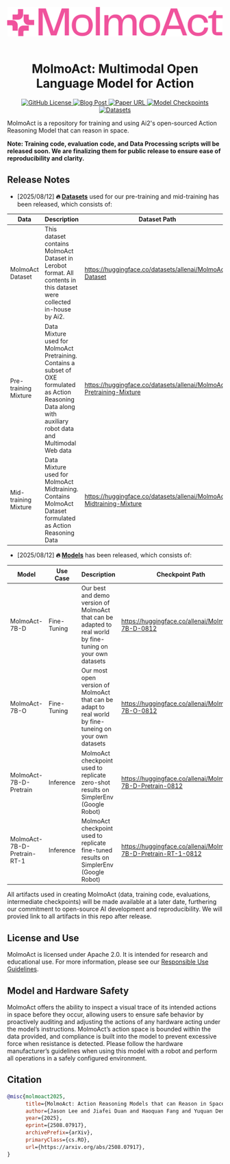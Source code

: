 <div align="center">
  <img src="assets/molmoact_logo.svg" alt="MolmoAct Logo" width="800" style="margin-left:'auto' margin-right:'auto' display:'block'"/>
  <br>
  <br>
  <h1>MolmoAct: Multimodal Open Language Model for Action</h1>
</div>

<p align="center">
  <a href="https://github.com/allenai/MolmoAct/blob/release/LICENSE">
    <img alt="GitHub License" src="https://img.shields.io/github/license/allenai/OLMo">
  </a>
  <a href="https://allenai.org/blog/molmoact">
    <img alt="Blog Post" src="https://img.shields.io/badge/MolmoAct-Blog-F0529C">
  </a>
  <a href="https://arxiv.org/abs/2508.07917">
    <img alt="Paper URL" src="https://img.shields.io/badge/arXiv-2508.07917-red?logo=arxiv">
  </a>
  <a href="https://huggingface.co/collections/allenai/molmoact-689697591a3936fba38174d7">
    <img alt="Model Checkpoints" src="https://img.shields.io/badge/%F0%9F%A4%97%20HF-Models-yellow">
  </a>
  <a href="https://huggingface.co/collections/allenai/molmoact-data-mixture-6897e583e13b6c2cf3ea2b80">
    <img alt="Datasets" src="https://img.shields.io/badge/%F0%9F%A4%97%20HF-Datasets-yellow">
  </a>
</p>

MolmoAct is a repository for training and using Ai2's open-sourced Action Reasoning Model that can reason in space.

**Note: Training code, evaluation code, and Data Processing scripts will be released soon. We are finalizing them for public release to ensure ease of reproducibility and clarity.**


## Release Notes

- [2025/08/12] **🔥 [Datasets](https://huggingface.co/collections/allenai/molmoact-data-mixture-6897e583e13b6c2cf3ea2b80)** used for our pre-training and mid-training has been released, which consists of:

| Data                        | Description                                                                                                                                                             | Dataset Path                                                              |
| --------------------------- | ----------------------------------------------------------------------------------------------------------------------------------------------------------------------- | ------------------------------------------------------------------------- |
| MolmoAct Dataset            | This dataset contains MolmoAct Dataset in Lerobot format. All contents in this dataset were collected in-house by Ai2.                                                  | https://huggingface.co/datasets/allenai/MolmoAct-Dataset                  |
| Pre-training Mixture        | Data Mixture used for MolmoAct Pretraining. Contains a subset of OXE formulated as Action Reasoning Data along with auxiliary robot data and Multimodal Web data        | https://huggingface.co/datasets/allenai/MolmoAct-Pretraining-Mixture      |
| Mid-training Mixture        | Data Mixture used for MolmoAct Midtraining. Contains MolmoAct Dataset formulated as Action Reasoning Data                                                               | https://huggingface.co/datasets/allenai/MolmoAct-Midtraining-Mixture      |




- [2025/08/12] **🔥 [Models](https://huggingface.co/collections/allenai/molmoact-689697591a3936fba38174d7)** has been released, which consists of:


| Model                       | Use Case          | Description                                                                                                  | Checkpoint Path                                                 |
| --------------------------- | ----------------- | ------------------------------------------------------------------------------------------------------------ | --------------------------------------------------------------- |
| MolmoAct-7B-D               | Fine-Tuning       | Our best and demo version of MolmoAct that can be adapted to real world by fine-tuning on your own datasets  | https://huggingface.co/allenai/MolmoAct-7B-D-0812               |
| MolmoAct-7B-O               | Fine-Tuning       | Our most open version of MolmoAct that can be adapt to real world by fine-tuneing on your own datasets       | https://huggingface.co/allenai/MolmoAct-7B-O-0812               |
| MolmoAct-7B-D-Pretrain      | Inference         | MolmoAct checkpoint used to replicate zero-shot results on SimplerEnv (Google Robot)                         | https://huggingface.co/allenai/MolmoAct-7B-D-Pretrain-0812      |
| MolmoAct-7B-D-Pretrain-RT-1 | Inference         | MolmoAct checkpoint used to replicate fine-tuned results on SimplerEnv (Google Robot)                        | https://huggingface.co/allenai/MolmoAct-7B-D-Pretrain-RT-1-0812 |



All artifacts used in creating MolmoAct (data, training code, evaluations, intermediate checkpoints) will be made available at a later date, furthering our commitment to open-source AI development and reproducibility. We will provied link to all artifacts in this repo after release.

## License and Use

MolmoAct is licensed under Apache 2.0. It is intended for research and educational use.
For more information, please see our [Responsible Use Guidelines](https://allenai.org/responsible-use).


## Model and Hardware Safety
MolmoAct offers the ability to inspect a visual trace of its intended actions in space before they occur, allowing users to ensure safe behavior by proactively auditing and adjusting the actions of any hardware acting under the model’s instructions. MolmoAct’s action space is bounded within the data provided, and compliance is built into the model to prevent excessive force when resistance is detected. Please follow the hardware manufacturer’s guidelines when using this model with a robot and perform all operations in a safely configured environment.


## Citation

```bibtex
@misc{molmoact2025,
      title={MolmoAct: Action Reasoning Models that can Reason in Space}, 
      author={Jason Lee and Jiafei Duan and Haoquan Fang and Yuquan Deng and Shuo Liu and Boyang Li and Bohan Fang and Jieyu Zhang and Yi Ru Wang and Sangho Lee and Winson Han and Wilbert Pumacay and Angelica Wu and Rose Hendrix and Karen Farley and Eli VanderBilt and Ali Farhadi and Dieter Fox and Ranjay Krishna},
      year={2025},
      eprint={2508.07917},
      archivePrefix={arXiv},
      primaryClass={cs.RO},
      url={https://arxiv.org/abs/2508.07917}, 
}
```

